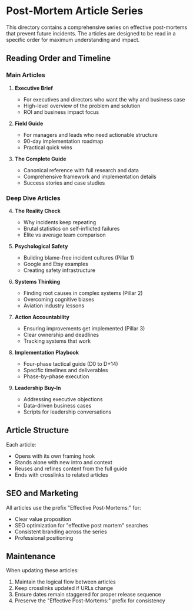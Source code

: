 # Post-Mortem Article Series

This directory contains a comprehensive series on effective post-mortems that prevent future incidents. The articles are designed to be read in a specific order for maximum understanding and impact.

## Reading Order and Timeline

### Main Articles
1. **Executive Brief**
   - For executives and directors who want the why and business case
   - High-level overview of the problem and solution
   - ROI and business impact focus

2. **Field Guide**
   - For managers and leads who need actionable structure
   - 90-day implementation roadmap
   - Practical quick wins

3. **The Complete Guide**
   - Canonical reference with full research and data
   - Comprehensive framework and implementation details
   - Success stories and case studies

### Deep Dive Articles
4. **The Reality Check**
   - Why incidents keep repeating
   - Brutal statistics on self-inflicted failures
   - Elite vs average team comparison

5. **Psychological Safety**
   - Building blame-free incident cultures (Pillar 1)
   - Google and Etsy examples
   - Creating safety infrastructure

6. **Systems Thinking**
   - Finding root causes in complex systems (Pillar 2)
   - Overcoming cognitive biases
   - Aviation industry lessons

7. **Action Accountability**
   - Ensuring improvements get implemented (Pillar 3)
   - Clear ownership and deadlines
   - Tracking systems that work

8. **Implementation Playbook**
   - Four-phase tactical guide (D0 to D+14)
   - Specific timelines and deliverables
   - Phase-by-phase execution

9. **Leadership Buy-In**
   - Addressing executive objections
   - Data-driven business cases
   - Scripts for leadership conversations

## Article Structure

Each article:
- Opens with its own framing hook
- Stands alone with new intro and context
- Reuses and refines content from the full guide
- Ends with crosslinks to related articles

## SEO and Marketing

All articles use the prefix "Effective Post-Mortems:" for:
- Clear value proposition
- SEO optimization for "effective post mortem" searches
- Consistent branding across the series
- Professional positioning

## Maintenance

When updating these articles:
1. Maintain the logical flow between articles
2. Keep crosslinks updated if URLs change
3. Ensure dates remain staggered for proper release sequence
4. Preserve the "Effective Post-Mortems:" prefix for consistency